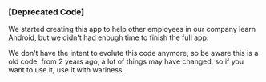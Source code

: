 ### [Deprecated Code]

We started creating this app to help other employees in our company learn Android, but we didn't had enough time to finish the full app.

We don't have the intent to evolute this code anymore, so be aware this is a old code, from 2 years ago, a lot of things may have changed, so if you want to use it, use it with wariness.
